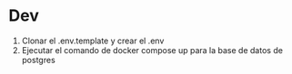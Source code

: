 




# Dev

1. Clonar el .env.template y crear el .env
2. Ejecutar el comando de docker compose up para la base de datos de postgres